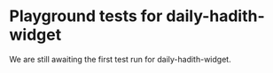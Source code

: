 # Playground tests for daily-hadith-widget
We are still awaiting the first test run for daily-hadith-widget.
